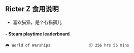 ## Ricter Z 食用说明
- 喜欢猫猫，是个冇猫孤儿

<!-- steam-box start -->
#### - Steam playtime leaderboard
```text
🎮 World of Warships                 🕘 256 hrs 56 mins
```
<!-- Powered by https://github.com/YouEclipse/steam-box . -->
<!-- steam-box end -->
